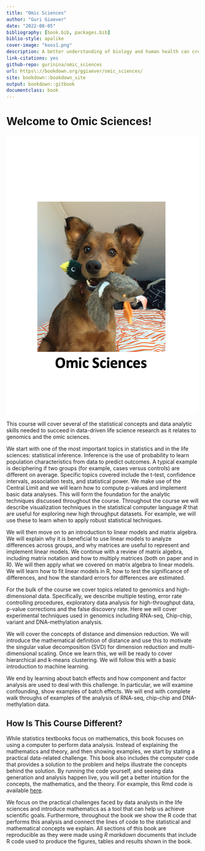 ```yaml
--- 
title: "Omic Sciences"
author: "Guri Giaever"
date: "2022-08-05"
bibliography: [book.bib, packages.bib]
biblio-style: apalike
cover-image: "koos1.png"
description: A better understanding of biology and human health can create breakthroughs in disease treatment and introduces the prospect of personalized medicine. This course will begin with an introduction and review of the general principals of genomics and molecular biology. You will then explore in detail the key genomic technologies and computational approaches that are driving advances in prognostics, diagnostics, and treatment. Learn how scientists sequence, assemble, and analyze the function and structure of genomes. Explore methods for determining the heritability of traits & diseases by studying the larger population, and learn how gene identification can help identify targets for therapeutic intervention. Explore how you could use personal genomics to manage your health.  
link-citations: yes
github-repo: gurinina/omic_sciences
url: https\://bookdown.org/ggiaever/omic_sciences/
site: bookdown::bookdown_site
output: bookdown::gitbook
documentclass: book
---
```

# Welcome to Omic Sciences!

![](figure/koos1.png)

This course will cover several of the statistical concepts and data
analytic skills needed to succeed in data-driven life science
research as it relates to genomics and the omic sciences.

We start with one of the most important topics in statistics and in
the life sciences: statistical inference. Inference is the use of
probability to learn population characteristics from data to predict outcomes. 
A typical example is deciphering if two groups (for example, cases versus controls) 
are different on average. Specific topics covered include the t-test,
confidence intervals, association tests, and statistical power. 
We make use of the Central Limit and we will learn how to compute p-values 
and implement basic data analyses. This will form the foundation
for the analytic techniques discussed throughout the course. 
Throughout the course we will describe visualization techniques 
in the statistical computer language *R* that
are useful for exploring new high throughput datasets. For example, we will use 
these to learn when to apply robust statistical techniques.

We will then move on to an introduction to linear models and matrix
algebra. We will explain why it is beneficial to use linear models to
analyze differences across groups, and why matrices are useful to
represent and implement linear models. We continue with a review of
matrix algebra, including matrix notation and how to multiply matrices
(both on paper and in R). We will then apply what we covered on matrix
algebra to linear models. We will learn how to fit linear models in R,
how to test the significance of differences, and how the standard
errors for differences are estimated. 

For the bulk of the course we cover topics related to genomics and
high-dimensional data. Specifically, we describe multiple testing,
error rate controlling procedures, exploratory data analysis for
high-throughput data, p-value corrections and the false discovery
rate. Here we will cover experimental techniques used in genomics including
RNA-seq, Chip-chip, variant and DNA-methylation analysis. 

We will cover the concepts of distance and dimension reduction. We
will introduce the mathematical definition of distance and use this to
motivate the singular value decomposition (SVD) for dimension
reduction and multi-dimensional scaling. Once we learn this, we will
be ready to cover hierarchical and k-means clustering. We will follow
this with a basic introduction to machine learning.

We end by learning about batch effects and how component and factor
analysis are used to deal with this challenge. In particular, we will
examine confounding, show examples of batch effects. We will end with complete
walk throughs of examples of the analysis of RNA-seq, chip-chip and 
DNA-methylation data.

## How Is This Course Different?

While statistics textbooks focus on mathematics, this book focuses on
using a computer to perform data analysis. Instead of explaining the
mathematics and theory, and then showing examples, we start by stating
a practical data-related challenge. This book also includes the computer code that 
provides a solution to the problem and helps illustrate the
concepts behind the solution. By running the code yourself, and seeing
data generation and analysis happen live, you will get a better
intuition for the concepts, the mathematics, and the theory. 
For example, this Rmd code is available [here](https://github.com/gurinina/omic_sciences/blob/main/index.Rmd).

We focus on the practical challenges faced by data analysts in the
life sciences and introduce mathematics as a tool that can help us
achieve scientific goals. Furthermore, throughout the book we show the
R code that performs this analysis and connect the lines of code to
the statistical and mathematical concepts we explain. All sections of
this book are reproducible as they were made using *R markdown*
documents that include R code used to produce the figures, tables and
results shown in the book.


